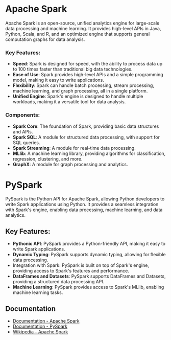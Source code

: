 # Apache Spark

Apache Spark is an open-source, unified analytics engine for large-scale data processing and machine learning. It provides high-level APIs in Java, Python, Scala, and R, and an optimized engine that supports general computation graphs for data analysis.

### Key Features:
- **Speed**: Spark is designed for speed, with the ability to process data up to 100 times faster than traditional big data technologies.
- **Ease of Use**: Spark provides high-level APIs and a simple programming model, making it easy to write applications.
- **Flexibility**: Spark can handle batch processing, stream processing, machine learning, and graph processing, all in a single platform.
- **Unified Engine**: Spark's engine is designed to handle multiple workloads, making it a versatile tool for data analysis.

### Components:
- **Spark Core**: The foundation of Spark, providing basic data structures and APIs.
- **Spark SQL**: A module for structured data processing, with support for SQL queries.
- **Spark Streaming**: A module for real-time data processing.
- **MLlib**: A machine learning library, providing algorithms for classification, regression, clustering, and more.
- **GraphX**: A module for graph processing and analytics.

# PySpark

PySpark is the Python API for Apache Spark, allowing Python developers to write Spark applications using Python. It provides a seamless integration with Spark's engine, enabling data processing, machine learning, and data analytics.

## Key Features:
- **Pythonic API**: PySpark provides a Python-friendly API, making it easy to write Spark applications.
- **Dynamic Typing**: PySpark supports dynamic typing, allowing for flexible data processing.
- Integration with Spark: PySpark is built on top of Spark's engine, providing access to Spark's features and performance.
- **DataFrames and Datasets**: PySpark supports DataFrames and Datasets, providing a structured data processing API.
- **Machine Learning**: PySpark provides access to Spark's MLlib, enabling machine learning tasks.

## Documentation
- [Documentation - Apache Spark](https://spark.apache.org/docs/latest/)
- [Documentation - PySpark](https://spark.apache.org/docs/latest/api/python/index.html)
- [Wikipedia - Apache Spark](https://en.wikipedia.org/wiki/Apache_Spark)
